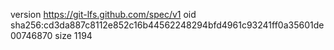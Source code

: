 version https://git-lfs.github.com/spec/v1
oid sha256:cd3da887c8112e852c16b44562248294bfd4961c93241ff0a35601de00746870
size 1194
